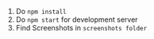 1. Do `npm install`
2. Do `npm start` for development server
3. Find Screenshots in `screenshots folder`
